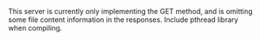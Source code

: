 This server is currently only implementing the GET method, and is omitting some file content information in the responses.
Include pthread library when compiling.
